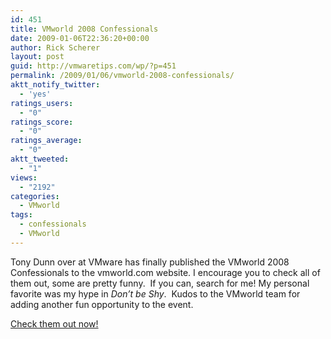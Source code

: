 ```yaml
---
id: 451
title: VMworld 2008 Confessionals
date: 2009-01-06T22:36:20+00:00
author: Rick Scherer
layout: post
guid: http://vmwaretips.com/wp/?p=451
permalink: /2009/01/06/vmworld-2008-confessionals/
aktt_notify_twitter:
  - 'yes'
ratings_users:
  - "0"
ratings_score:
  - "0"
ratings_average:
  - "0"
aktt_tweeted:
  - "1"
views:
  - "2192"
categories:
  - VMworld
tags:
  - confessionals
  - VMworld
---
```

Tony Dunn over at VMware has finally published the VMworld 2008 Confessionals to the vmworld.com website. I encourage you to check all of them out, some are pretty funny.  If you can, search for me! My personal favorite was my hype in _Don&#8217;t be Shy_.  Kudos to the VMworld team for adding another fun opportunity to the event.

<a href="http://www.vmworld.com/thread/2295" target="_blank">Check them out now!</a>
